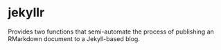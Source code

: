 jekyllr
=======

Provides two functions that semi-automate the process of publishing an RMarkdown document to a Jekyll-based blog.
